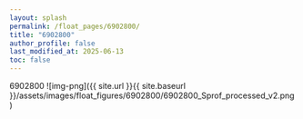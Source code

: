 ```yaml
---
layout: splash
permalink: /float_pages/6902800/
title: "6902800"
author_profile: false
last_modified_at: 2025-06-13
toc: false
---
```

 
6902800
![img-png]({{ site.url }}{{ site.baseurl }}/assets/images/float_figures/6902800/6902800_Sprof_processed_v2.png)